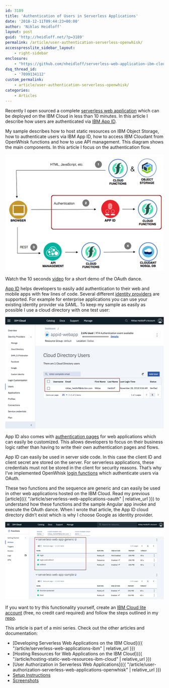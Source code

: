 ```yaml
---
id: 3189
title: 'Authentication of Users in Serverless Applications'
date: '2018-12-11T09:44:23+00:00'
author: 'Niklas Heidloff'
layout: post
guid: 'http://heidloff.net/?p=3189'
permalink: /article/user-authentication-serverless-openwhisk/
accesspresslite_sidebar_layout:
    - right-sidebar
enclosure:
    - "https://github.com/nheidloff/serverless-web-application-ibm-cloud/blob/master/documentation/serverless-web-app.mp4\r\n0\r\nvideo/mp4\r\n"
dsq_thread_id:
    - '7099134112'
custom_permalink:
    - article/user-authentication-serverless-openwhisk/
categories:
    - Articles
---
```


Recently I open sourced a complete [serverless web application](https://github.com/nheidloff/serverless-web-application-ibm-cloud) which can be deployed on the IBM Cloud in less than 10 minutes. In this article I describe how users are authenticated via [IBM App ID](https://cloud.ibm.com/catalog/services/app-id).

My sample describes how to host static resources on IBM Object Storage, how to authenticate users via IBM App ID, how to access IBM Cloudant from OpenWhisk functions and how to use API management. This diagram shows the main components. In this article I focus on the authentication flow.

![image](/assets/img/2018/12/serverless-app-id-diagram.png)

Watch the 10 seconds [video](https://github.com/nheidloff/serverless-web-application-ibm-cloud/blob/master/documentation/serverless-web-app.mp4) for a short demo of the OAuth dance.

[App ID](https://console.bluemix.net/docs/services/appid/index.html#gettingstarted) helps developers to easily add authentication to their web and mobile apps with few lines of code. Several different [identity providers](https://console.bluemix.net/docs/services/appid/manageidp.html#managing) are supported. For example for enterprise applications you can use your existing identity provider via SAML. To keep my sample as easily as possible I use a cloud directory with one test user:

![image](/assets/img/2018/12/serverless-app-id-users.png)

App ID also comes with [authentication pages](https://console.bluemix.net/docs/services/appid/branded.html#branding) for web applications which can easily be customized. This allows developers to focus on their business logic rather than having to write their own authentication pages and flows.

App ID can easily be used in server side code. In this case the client ID and client secret are stored on the server. For serverless applications, these credentials must not be stored in the client for security reasons. That’s why I’ve implemented OpenWhisk [login functions](https://github.com/nheidloff/serverless-web-application-ibm-cloud/tree/master/function-login) which authenticate users via OAuth.

These two functions and the sequence are generic and can easily be used in other web applications hosted on the IBM Cloud. Read my previous [article]({{ "/article/serverless-web-applications-oauth" | relative_url }}) to understand how these functions and the sample Angular app invoke and execute the OAuth dance. When I wrote that article, the App ID cloud directory didn’t exist which is why I choose Google as identity provider.

![image](/assets/img/2018/12/serverless-app-id-functions.png)

If you want to try this functionality yourself, create an [IBM Cloud lite account](https://ibm.biz/nheidloff) (free, no credit card required) and follow the steps outlined in my [repo](https://github.com/nheidloff/serverless-web-application-ibm-cloud).

This article is part of a mini series. Check out the other articles and documentation:

- [Developing Serverless Web Applications on the IBM Cloud]({{ "/article/serverless-web-applications-ibm" | relative_url }})
- [Hosting Resources for Web Applications on the IBM Cloud]({{ "/article/hosting-static-web-resources-ibm-cloud" | relative_url }})
- [User Authorization in Serverless Web Applications]({{ "/article/user-authorization-serverless-web-applications-openwhisk" | relative_url }})
- [Setup Instructions](https://github.com/nheidloff/serverless-web-application-ibm-cloud/blob/master/README.md)
- [Screenshots](https://github.com/nheidloff/serverless-web-application-ibm-cloud/blob/master/documentation/serverless-web-apps.pdf)